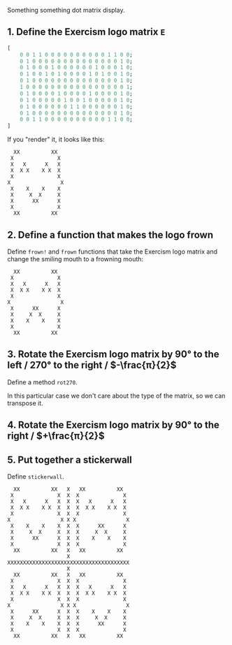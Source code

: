 Something something dot matrix display.

<!-- TODO: This needs to be phrased better. -->

## 1. Define the Exercism logo matrix `E`

```julia
[
    0 0 1 1 0 0 0 0 0 0 0 0 0 0 1 1 0 0;
    0 1 0 0 0 0 0 0 0 0 0 0 0 0 0 0 1 0;
    0 1 0 0 0 1 0 0 0 0 0 0 1 0 0 0 1 0;
    0 1 0 0 1 0 1 0 0 0 0 1 0 1 0 0 1 0;
    0 1 0 0 0 0 0 0 0 0 0 0 0 0 0 0 1 0;
    1 0 0 0 0 0 0 0 0 0 0 0 0 0 0 0 0 1;
    0 1 0 0 0 0 1 0 0 0 0 1 0 0 0 0 1 0;
    0 1 0 0 0 0 0 1 0 0 1 0 0 0 0 0 1 0;
    0 1 0 0 0 0 0 0 1 1 0 0 0 0 0 0 1 0;
    0 1 0 0 0 0 0 0 0 0 0 0 0 0 0 0 1 0;
    0 0 1 1 0 0 0 0 0 0 0 0 0 0 1 1 0 0;
]
```

If you "render" <!-- TODO print/render/whatever fits the theme --> it, it looks like this:

```
  XX          XX  
 X              X 
 X   X      X   X 
 X  X X    X X  X 
 X              X 
X                X
 X    X    X    X 
 X     X  X     X 
 X      XX      X 
 X              X 
  XX          XX  
```

## 2. Define a function that makes the logo frown

Define `frown!` and `frown` functions that take the Exercism logo matrix and change the smiling mouth to a frowning mouth:

```
  XX          XX  
 X              X 
 X   X      X   X 
 X  X X    X X  X 
 X              X 
X                X
 X      XX      X 
 X     X  X     X 
 X    X    X    X 
 X              X 
  XX          XX  
```

## 3. Rotate the Exercism logo matrix by 90° to the left / 270° to the right / $-\frac{π}{2}$

Define a method `rot270`.

In this particular case we don't care about the type of the matrix, so we can transpose it.

## 4. Rotate  the Exercism logo matrix by 90° to the right / $+\frac{π}{2}$

## 5. Put together a stickerwall

Define `stickerwall`.

```
  XX          XX   X   XX          XX  
 X              X  X  X              X 
 X   X      X   X  X  X   X      X   X 
 X  X X    X X  X  X  X  X X    X X  X 
 X              X  X  X              X 
X                X X X                X
 X    X    X    X  X  X      XX      X 
 X     X  X     X  X  X     X  X     X 
 X      XX      X  X  X    X    X    X 
 X              X  X  X              X 
  XX          XX   X   XX          XX  
                   X                   
XXXXXXXXXXXXXXXXXXXXXXXXXXXXXXXXXXXXXXX
                   X                   
  XX          XX   X   XX          XX  
 X              X  X  X              X 
 X   X      X   X  X  X   X      X   X 
 X  X X    X X  X  X  X  X X    X X  X 
 X              X  X  X              X 
X                X X X                X
 X      XX      X  X  X    X    X    X 
 X     X  X     X  X  X     X  X     X 
 X    X    X    X  X  X      XX      X 
 X              X  X  X              X 
  XX          XX   X   XX          XX  
```
